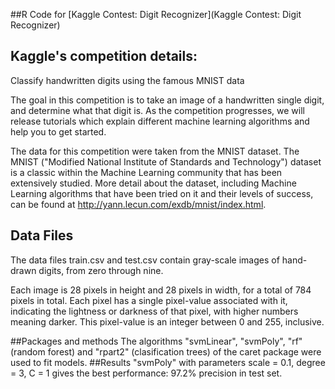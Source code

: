 
##R Code for [Kaggle Contest: Digit Recognizer](Kaggle Contest: Digit Recognizer)

## Kaggle's competition details:

Classify handwritten digits using the famous MNIST data

The goal in this competition is to take an image of a handwritten single digit, and determine what that digit is. As the competition progresses, we will release tutorials which explain different machine learning algorithms and help you to get started.

The data for this competition were taken from the MNIST dataset. The MNIST ("Modified National Institute of Standards and Technology") dataset is a classic within the Machine Learning community that has been extensively studied. More detail about the dataset, including Machine Learning algorithms that have been tried on it and their levels of success, can be found at http://yann.lecun.com/exdb/mnist/index.html.

## Data Files
The data files train.csv and test.csv contain gray-scale images of hand-drawn digits, from zero through nine.

Each image is 28 pixels in height and 28 pixels in width, for a total of 784 pixels in total. Each pixel has a single pixel-value associated with it, indicating the lightness or darkness of that pixel, with higher numbers meaning darker. This pixel-value is an integer between 0 and 255, inclusive.

##Packages and methods
The algorithms "svmLinear", "svmPoly", "rf" (random forest) and "rpart2" (clasification trees) of the caret package were used to fit models. 
##Results
"svmPoly" with parameters scale = 0.1, degree = 3, C = 1  gives the best performance: 97.2% precision in test set. 
